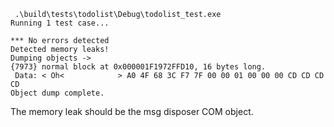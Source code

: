 ```
 .\build\tests\todolist\Debug\todolist_test.exe
Running 1 test case...

*** No errors detected
Detected memory leaks!
Dumping objects ->
{7973} normal block at 0x000001F1972FFD10, 16 bytes long.
 Data: < Oh<            > A0 4F 68 3C F7 7F 00 00 01 00 00 00 CD CD CD CD
Object dump complete.
```
The memory leak should be the msg disposer COM object.